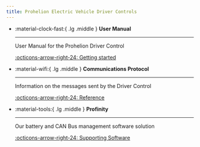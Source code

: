 ```yaml
---
title: Prohelion Electric Vehicle Driver Controls
---
```


<div class="grid cards" markdown>

-   :material-clock-fast:{ .lg .middle } __User Manual__

    ---

    User Manual for the Prohelion Driver Control

    [:octicons-arrow-right-24: Getting started](User_Manual/index.md)

-   :material-wifi:{ .lg .middle } __Communications Protocol__

    ---

    Information on the messages sent by the Driver Control

    [:octicons-arrow-right-24: Reference](Communications_Protocol/index.md)

-   :material-tools:{ .lg .middle } __Profinity__

    ---

    Our battery and CAN Bus management software solution

    [:octicons-arrow-right-24: Supporting Software](/Profinity_Software/index.md)

</div>
